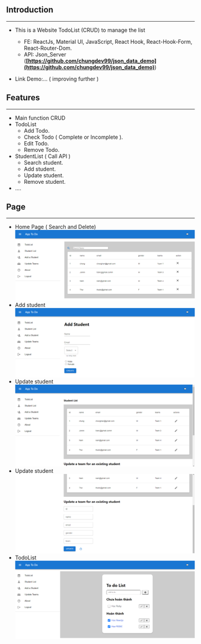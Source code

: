 ## Introduction
***
- This is a Website TodoList (CRUD) to manage the list 
  - FE: ReactJs, Material UI, JavaScript, React Hook, React-Hook-Form, React-Router-Dom.
  - API: Json_Server (**[https://github.com/chungdev99/json_data_demo](https://github.com/chungdev99/json_data_demo)**)

- Link Demo:... ( improving further ) 

## Features
***
- Main function CRUD
- TodoList
    - Add Todo.
    - Check Todo ( Complete or Incomplete ).
    - Edit Todo.
    - Remove Todo.
- StudentList ( Call API )
    - Search student.
    - Add student.
    - Update student.
    - Remove student.
- ....

## Page
***
- Home Page ( Search and Delete)
![img1](./public/img1.png)
- Add student
![img2](./public/img2.png)
- Update student
![img3](./public/img3.png)
- Update student 
![img4](./public/img4.png)
- TodoList
![img5](./public/img5.png)












